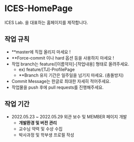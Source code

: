 # ICES-HomePage
ICES Lab. 을 대표하는 홈페이지를 제작합니다.

## 작업 규칙
 - **master에 직접 올리지 마세요 !
 - **Force-commit 이나 hard 옵션 등을 사용하지 마세요 !
 - 작업 branch는 feature/[이름약자]-[작업내용] 형태로 올려주세요. 
   - ex) feature/[TJ]-ProfilePage
   - **Branch 유지 기간은 일주일을 넘기지 마세요. (충돌방지)
 - Commit Message는 한글로 최대한 자세히 적어주세요.
 - 작업물을 push 후에 pull requests를 진행해주세요.

## 작업 기간
- 2022.05.23 ~ 2022.05.29 외관 보수 및 MEMBER 페이지 개발
  - **개발환경 및 버전 관리**
  - 교수님 약력 및 수상 수집
  - 박사과정 및 학부생 프로필 작성
